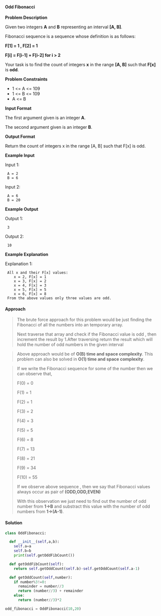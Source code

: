  #### Odd Fibonacci

**Problem Description**

Given two integers **A** and **B** representing an interval **[A, B]**.

Fibonacci sequence is a sequence whose definition is as follows:

**F[1] = 1 , F[2] = 1**

**F[i] = F[i-1] + F[i-2] for i > 2**

Your task is to find the count of integers **x** in the range **[A, B]** such that **F[x]** is **odd**.

**Problem Constraints**

- 1 <= A <= 109
- 1 <= B <= 109
- A <= B



**Input Format**

The first argument given is an integer **A**.

The second argument given is an integer **B**.

**Output Format**

Return the count of integers x in the range [A, B] such that F[x] is odd.

**Example Input**

Input 1:

```
 A = 2
 B = 6
```

Input 2:

```
 A = 6
 B = 20
```

**Example Output**

Output 1:

```
 3
```

Output 2:

```
 10
```

**Example Explanation**

Explanation 1:

```
 All x and their F[x] values:
    x = 2, F[x] = 1
    x = 3, F[x] = 2
    x = 4, F[x] = 3
    x = 5, F[x] = 5
    x = 6, F[x] = 8
 From the above values only three values are odd.
```



#### Approach

> The brute force approach for this problem would be just finding the Fibonacci of all the numbers into an temporary array.
>
> Next traverse that array and check if the Fibonacci value is odd , then increment the result by 1.After traversing return the result which will hold the number of odd numbers in the given interval 



> Above approach would be of **O(B) time and space complexity**. This problem can also be solved in **O(1) time and space complexity**.



> If we write the Fibonacci sequence for some of the number then we can observe that,
>
> F(0) = 0 
>
> F(1) = 1
>
> F(2) = 1
>
> F(3) = 2
>
> F(4) = 3
>
> F(5) = 5
>
> F(6) = 8
>
> F(7) = 13
>
> F(8) = 21
>
> F(9) = 34
>
> F(10) = 55
>
> If we observe above sequence , then we say that Fibonacci values always occur as pair of **(ODD,ODD,EVEN)**
>
> With this observation we just need to find out the number of odd number from **1->B** and substract this value with the number of odd numbers from **1->(A-1)**.

#### Solution

```python
class OddFibonacci:

  def __init__(self,a,b):
    self.a=a
    self.b=b
    print(self.getOddFibCount())

  def getOddFibCount(self):
    return self.getOddCount(self.b)-self.getOddCount(self.a-1)

  def getOddCount(self,number):
    if number%3!=0:
      remainder = number//3
      return (number//3) + remainder
    else:
      return (number//3)*2

odd_fibonacci = OddFibonacci(10,20)
```

